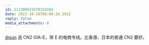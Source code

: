 ```yaml
---
id: 111300533570154183
date: 2023-10-26T09:09:24.291Z
reply: false
media_attachments: 0
---
```


[@sun](https://jiong.us/@sun) 选 CN2 GIA-E，带 E 的电商专线。比香港、日本的普通 CN2 要好。

